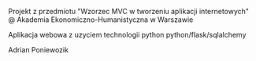 Projekt z przedmiotu "Wzorzec MVC w tworzeniu aplikacji internetowych" @ Akademia Ekonomiczno-Humanistyczna w Warszawie

Aplikacja webowa z uzyciem technologii python python/flask/sqlalchemy

Adrian Poniewozik

